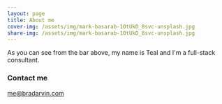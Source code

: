 ```yaml
---
layout: page
title: About me
cover-img: /assets/img/mark-basarab-1OtUkD_8svc-unsplash.jpg
share-img: /assets/img/mark-basarab-1OtUkD_8svc-unsplash.jpg
---
```


As you can see from the bar above, my name is Teal and I'm a full-stack consultant.

### Contact me

[me@bradarvin.com](mailto:me@bradarvin.com)
